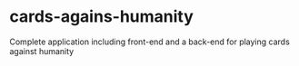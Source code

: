 # cards-agains-humanity
Complete application including front-end and a back-end for playing cards against humanity
